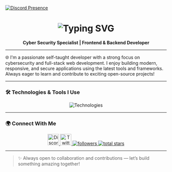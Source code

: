 [![Discord Presence](https://lanyard.cnrad.dev/api/1211333955299704882)](https://discord.com/users/1211333955299704882)

<h1 align="center">
  <img src="https://readme-typing-svg.demolab.com?font=Fira+Code&size=30&pause=1000&color=00BFFF&center=true&vCenter=true&width=500&lines=Hello+%F0%9F%91%8B%2C+I'm+Mr+Virus.;.+Cyber+Security+Specialist+%F0%9F%94%91+.;Full-Stack+Developer+%F0%9F%92%BB+.;Tech+Enthusiast+%F0%9F%94%A5+." alt="Typing SVG" />
</h1>

<p align="center">
  <b>Cyber Security Specialist | Frontend & Backend Developer</b>
</p>

---

🌐 I'm a passionate self-taught developer with a strong focus on cybersecurity and full-stack web development. I enjoy building modern, responsive, and secure applications using the latest tools and frameworks. Always eager to learn and contribute to exciting open-source projects!

---

### 🛠️ Technologies & Tools I Use

<div align="center">
  <img src="https://skillicons.dev/icons?i=ts,js,html,css,react,nextjs,nodejs,express,mongodb,python,java,c,cs,discord,github,vscode,cloudflare,linux,docker,bash&perline=9" alt="Technologies" />
</div>

---

### 🌍 Connect With Me

<div align="center">
  <a href="https://discord.gg/AkG5qQuTtg" target="_blank">
    <img src="https://img.shields.io/static/v1?message=Discord&logo=discord&label=&color=7289DA&logoColor=white&labelColor=&style=for-the-badge" height="35" alt="Discord"  />
  </a>
  <a href="https://twitter.com/__ej8" target="_blank">
    <img src="https://img.shields.io/static/v1?message=Twitter&logo=twitter&label=&color=1DA1F2&logoColor=white&labelColor=&style=for-the-badge" height="35" alt="Twitter"  />
  </a>
  <a href="https://github.com/mrvirusdev?tab=followers" target="_blank">
    <img alt="followers" title="Follow me" src="https://custom-icon-badges.demolab.com/github/followers/mrvirusdev?color=236ad3&labelColor=1155ba&style=for-the-badge&logo=person-add&label=Follow&logoColor=white"/>
  </a>
  <a href="https://github.com/mrvirusdev?tab=repositories&sort=stargazers" target="_blank">
    <img alt="total stars" title="Total stars on GitHub" src="https://custom-icon-badges.demolab.com/github/stars/mrvirusdev?color=55960c&style=for-the-badge&labelColor=488207&logo=star"/>
  </a>
</div>

---

> ✨ Always open to collaboration and contributions — let’s build something amazing together!
